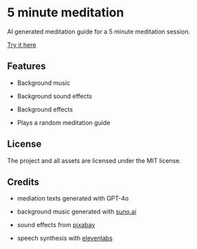 # 5 minute meditation

AI generated meditation guide for a 5 minute meditation session.

[Try it here](https://flo-bit.github.io/meditation/)

## Features

- Background music

- Background sound effects

- Background effects

- Plays a random meditation guide

## License

The project and all assets are licensed under the MIT license.

## Credits

- mediation texts generated with GPT-4o

- background music generated with [suno.ai](https://suno.ai/)

- sound effects from [pixabay](https://pixabay.com/)

- speech synthesis with [elevenlabs](https://elevenlabs.io/)